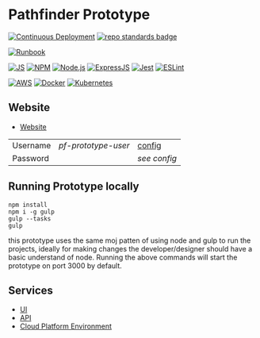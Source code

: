 # Pathfinder Prototype

[![Continuous Deployment](https://github.com/ministryofjustice/pathfinder-prototype/actions/workflows/cd-main.yaml/badge.svg)](https://github.com/ministryofjustice/pathfinder-prototype/actions/workflows/cd-main.yaml)
[![repo standards badge](https://img.shields.io/badge/dynamic/json?color=blue&logo=github&label=MoJ%20Compliant&query=%24.data%5B%3F%28%40.name%20%3D%3D%20%22moj-prototype-template%22%29%5D.status&url=https%3A%2F%2Foperations-engineering-reports.cloud-platform.service.justice.gov.uk%2Fgithub_repositories)](https://operations-engineering-reports.cloud-platform.service.justice.gov.uk/github_repositories#moj-prototype-template "Link to report")

[![Runbook](https://img.shields.io/badge/runbook-view-172B4D.svg?logo=confluence)](https://dsdmoj.atlassian.net/wiki/spaces/PAT/overview)

[![JS](https://img.shields.io/badge/JavaScript-323330?style=flat&logo=javascript&logoColor=F7DF1E)](https://developer.mozilla.org/en-US/docs/Web/JavaScript)
[![NPM](https://img.shields.io/badge/NPM-%23000000.svg?style=flat&logo=npm&logoColor=white)](https://www.npmjs.com)
[![Node.js](https://img.shields.io/badge/-Node.js-339933?logo=Node.js&logoColor=fff)](https://nodejs.org/en/)
[![ExpressJS](https://img.shields.io/badge/Express.js-404D59?style=flat&logo=express)](https://expressjs.com/)
[![Jest](https://img.shields.io/badge/-Jest-C21325?style=postgres&logo=Jest&logoColor=fff)](https://jestjs.io/)
[![ESLint](https://img.shields.io/badge/-ESLint-4B32C3?logo=ESLint&logoColor=fff)](https://eslint.org/)

[![AWS](https://img.shields.io/badge/-Amazon%20AWS-232F3E?logo=Amazonaws&logoColor=amazonorange)](https://aws.amazon.com/)
[![Docker](https://img.shields.io/badge/-Docker-000?logo=docker)](https://www.docker.com)
[![Kubernetes](https://img.shields.io/badge/kubernetes-%23326ce5.svg?style=flat&logo=kubernetes&logoColor=white)](https://kubernetes.io/)

## Website

- [Website](https://pathfinder-prototype-main.apps.live.cloud-platform.service.justice.gov.uk/)

| | | |
|-|-|-|
| Username | *pf-prototype-user* | [config](https://github.com/ministryofjustice/cloud-platform-environments/blob/54fe832275dfa00610157cdeac6a70555ba643e5/namespaces/live.cloud-platform.service.justice.gov.uk/pathfinder-prototype/resources/variables.tf#L63) |
| Password | | *see config* | 


## Running Prototype locally

```
npm install
npm i -g gulp
gulp --tasks
gulp
```

this prototype uses the same moj patten of using node and gulp to run the projects, ideally for making changes the developer/designer should have a basic understand of node. Running the above commands will start the prototype on port 3000 by default. 

## Services

- [UI](https://github.com/ministryofjustice/pathfinder)
- [API](https://github.com/ministryofjustice/pathfinder-api)
- [Cloud Platform Environment](https://github.com/ministryofjustice/cloud-platform-environments/tree/main/namespaces/live.cloud-platform.service.justice.gov.uk/pathfinder-prototype)
